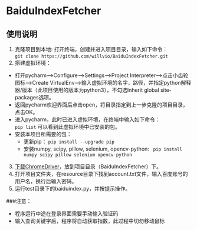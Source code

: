 # BaiduIndexFetcher
## 使用说明
1. 克隆项目到本地:  打开终端，创建并进入项目目录，输入如下命令：  
`git clone https://github.com/willvio/BaiduIndexFetcher.git`
2. 搭建虚拟环境：
 - 打开pycharm-->Configure-->Settings-->Project Interpreter-->点击小齿轮图标-->Create VirtualEnv-->输入虚拟环境的名字，路径，并指定python解释器/版本（此项目使用的版本为python3），不勾选Inherit global site-packages选项。
 - 返回pycharm欢迎界面后点击open，将目录指定到上一步克隆的项目目录，点击OK。
 - 进入pycharm，此时已进入虚拟环境，在终端中输入如下命令：  
`pip list`
可以看到此虚拟环境中已安装的包。
 - 安装本项目所需要的包：
	 - 更新pip：
	 `pip install --upgrade pip` 
	 - 安装numpy, scipy, pillow, selenium, opencv-python:
	 ` pip install numpy scipy pillow selenium opencv-python`
3. [下载ChromeDriver](https://sites.google.com/a/chromium.org/chromedriver/)，放到项目目录（BaiduIndexFetcher）下。
4. 打开项目文件夹，在resource目录下找到account.txt文件，输入百度账号的用户名，换行后输入密码。
5.  运行test目录下的baiduindex.py，并按提示操作。  

###注意：
- 程序运行中途在登录界面需要手动输入验证码
- 输入查询关键字后，程序将自动获取指数，此过程中切勿移动鼠标